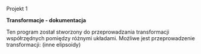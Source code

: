 Projekt 1

**Transformacje - dokumentacja**

Ten program został stworzony do przeprowadzania transformacji współrzędnych pomiędzy różnymi układami. 
Możliwe jest przeprowadzenie transformacji: (inne elipsoidy)
